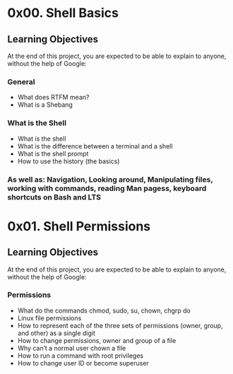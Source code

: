 # 0x00. Shell Basics

## Learning Objectives
At the end of this project, you are expected to be able to explain to anyone, without the help of Google:

### General
* What does RTFM mean?
* What is a Shebang

### What is the Shell
* What is the shell
* What is the difference between a terminal and a shell
* What is the shell prompt
* How to use the history (the basics)

### As well as: Navigation, Looking around, Manipulating files, working with commands, reading Man pagess, keyboard shortcuts on Bash and LTS

# 0x01. Shell Permissions

## Learning Objectives
At the end of this project, you are expected to be able to explain to anyone, without the help of Google:

### Permissions
* What do the commands chmod, sudo, su, chown, chgrp do
* Linux file permissions
* How to represent each of the three sets of permissions (owner, group, and other) as a single digit
* How to change permissions, owner and group of a file
* Why can’t a normal user chown a file
* How to run a command with root privileges
* How to change user ID or become superuser
